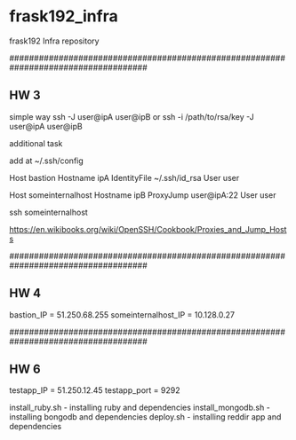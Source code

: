 # frask192_infra
frask192 Infra repository

####################################################################################
## HW 3
simple way
ssh -J user@ipA user@ipB or ssh -i /path/to/rsa/key -J user@ipA user@ipB

additional task

add at ~/.ssh/config

Host bastion
  Hostname ipA
  IdentityFile ~/.ssh/id_rsa
  User user

Host someinternalhost
  Hostname ipB
  ProxyJump user@ipA:22
  User user

ssh someinternalhost

https://en.wikibooks.org/wiki/OpenSSH/Cookbook/Proxies_and_Jump_Hosts

####################################################################################
## HW 4

bastion_IP = 51.250.68.255
someinternalhost_IP = 10.128.0.27

####################################################################################
## HW 6

testapp_IP = 51.250.12.45
testapp_port = 9292

install_ruby.sh - installing ruby and dependencies
install_mongodb.sh - installing bongodb and dependencies
deploy.sh - installing reddir app and dependencies
